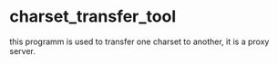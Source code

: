 # charset_transfer_tool
this programm is used to transfer one charset to another, it is a proxy server.
